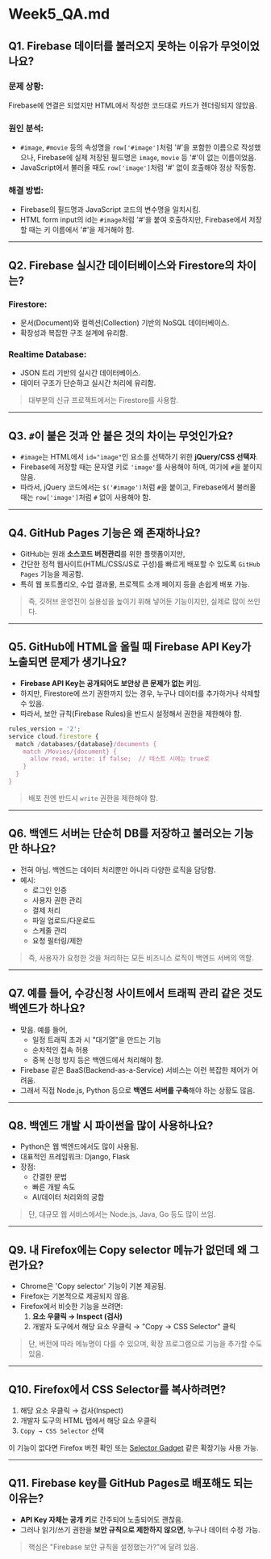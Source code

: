# Week5_QA.md

## Q1. Firebase 데이터를 불러오지 못하는 이유가 무엇이었나요?

### 문제 상황:
Firebase에 연결은 되었지만 HTML에서 작성한 코드대로 카드가 렌더링되지 않았음.

### 원인 분석:
- `#image`, `#movie` 등의 속성명을 `row['#image']`처럼 '#'을 포함한 이름으로 작성했으나, Firebase에 실제 저장된 필드명은 `image`, `movie` 등 '#'이 없는 이름이었음.
- JavaScript에서 불러올 때도 `row['image']`처럼 '#' 없이 호출해야 정상 작동함.

### 해결 방법:
- Firebase의 필드명과 JavaScript 코드의 변수명을 일치시킴.
- HTML form input의 id는 `#image`처럼 '#'을 붙여 호출하지만, Firebase에서 저장할 때는 키 이름에서 '#'을 제거해야 함.

---

## Q2. Firebase 실시간 데이터베이스와 Firestore의 차이는?

### Firestore:
- 문서(Document)와 컬렉션(Collection) 기반의 NoSQL 데이터베이스.
- 확장성과 복잡한 구조 설계에 유리함.

### Realtime Database:
- JSON 트리 기반의 실시간 데이터베이스.
- 데이터 구조가 단순하고 실시간 처리에 유리함.

> 대부분의 신규 프로젝트에서는 Firestore를 사용함.

---

## Q3. `#`이 붙은 것과 안 붙은 것의 차이는 무엇인가요?

- `#image`는 HTML에서 `id="image"`인 요소를 선택하기 위한 **jQuery/CSS 선택자**.
- Firebase에 저장할 때는 문자열 키로 `'image'`를 사용해야 하며, 여기에 `#`을 붙이지 않음.
- 따라서, jQuery 코드에서는 `$('#image')`처럼 `#`을 붙이고,
  Firebase에서 불러올 때는 `row['image']`처럼 `#` 없이 사용해야 함.

---

## Q4. GitHub Pages 기능은 왜 존재하나요?

- GitHub는 원래 **소스코드 버전관리**를 위한 플랫폼이지만,
- 간단한 정적 웹사이트(HTML/CSS/JS로 구성)를 빠르게 배포할 수 있도록 `GitHub Pages` 기능을 제공함.
- 특히 웹 포트폴리오, 수업 결과물, 프로젝트 소개 페이지 등을 손쉽게 배포 가능.

> 즉, 깃허브 운영진이 실용성을 높이기 위해 넣어둔 기능이지만, 실제로 많이 쓰인다.

---

## Q5. GitHub에 HTML을 올릴 때 Firebase API Key가 노출되면 문제가 생기나요?

- **Firebase API Key는 공개되어도 보안상 큰 문제가 없는 키**임.
- 하지만, Firestore에 쓰기 권한까지 있는 경우, 누구나 데이터를 추가하거나 삭제할 수 있음.
- 따라서, 보안 규칙(Firebase Rules)을 반드시 설정해서 권한을 제한해야 함.

```js
rules_version = '2';
service cloud.firestore {
  match /databases/{database}/documents {
    match /Movies/{document} {
      allow read, write: if false;  // 테스트 시에는 true로
    }
  }
}
```

> 배포 전엔 반드시 `write` 권한을 제한해야 함.

---

## Q6. 백엔드 서버는 단순히 DB를 저장하고 불러오는 기능만 하나요?

- 전혀 아님. 백엔드는 데이터 처리뿐만 아니라 다양한 로직을 담당함.
- 예시:
  - 로그인 인증
  - 사용자 권한 관리
  - 결제 처리
  - 파일 업로드/다운로드
  - 스케줄 관리
  - 요청 필터링/제한

> 즉, 사용자가 요청한 것을 처리하는 모든 비즈니스 로직이 백엔드 서버의 역할.

---

## Q7. 예를 들어, 수강신청 사이트에서 트래픽 관리 같은 것도 백엔드가 하나요?

- 맞음. 예를 들어,
  - 일정 트래픽 초과 시 "대기열"을 만드는 기능
  - 순차적인 접속 허용
  - 중복 신청 방지 등은 백엔드에서 처리해야 함.
- Firebase 같은 BaaS(Backend-as-a-Service) 서비스는 이런 복잡한 제어가 어려움.
- 그래서 직접 Node.js, Python 등으로 **백엔드 서버를 구축**해야 하는 상황도 많음.

---

## Q8. 백엔드 개발 시 파이썬을 많이 사용하나요?

- Python은 웹 백엔드에서도 많이 사용됨.
- 대표적인 프레임워크: Django, Flask
- 장점:
  - 간결한 문법
  - 빠른 개발 속도
  - AI/데이터 처리와의 궁합

> 단, 대규모 웹 서비스에서는 Node.js, Java, Go 등도 많이 쓰임.

---

## Q9. 내 Firefox에는 Copy selector 메뉴가 없던데 왜 그런가요?

- Chrome은 'Copy selector' 기능이 기본 제공됨.
- Firefox는 기본적으로 제공되지 않음.
- Firefox에서 비슷한 기능을 쓰려면:
  1. **요소 우클릭 → Inspect (검사)**
  2. 개발자 도구에서 해당 요소 우클릭 → "Copy → CSS Selector" 클릭

> 단, 버전에 따라 메뉴명이 다를 수 있으며, 확장 프로그램으로 기능을 추가할 수도 있음.

---

## Q10. Firefox에서 CSS Selector를 복사하려면?

1. 해당 요소 우클릭 → 검사(Inspect)
2. 개발자 도구의 HTML 탭에서 해당 요소 우클릭
3. `Copy → CSS Selector` 선택

이 기능이 없다면 Firefox 버전 확인 또는 [Selector Gadget](https://selectorgadget.com/) 같은 확장기능 사용 가능.

---

## Q11. Firebase key를 GitHub Pages로 배포해도 되는 이유는?

- **API Key 자체는 공개 키**로 간주되어 노출되어도 괜찮음.
- 그러나 읽기/쓰기 권한을 **보안 규칙으로 제한하지 않으면**, 누구나 데이터 수정 가능.

> 핵심은 "Firebase 보안 규칙을 설정했는가?"에 달려 있음.